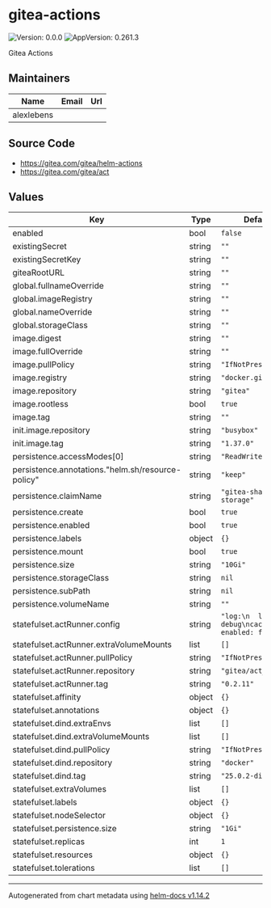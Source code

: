 # gitea-actions

![Version: 0.0.0](https://img.shields.io/badge/Version-0.0.0-informational?style=flat-square) ![AppVersion: 0.261.3](https://img.shields.io/badge/AppVersion-0.261.3-informational?style=flat-square)

Gitea Actions

## Maintainers

| Name | Email | Url |
| ---- | ------ | --- |
| alexlebens |  |  |

## Source Code

* <https://gitea.com/gitea/helm-actions>
* <https://gitea.com/gitea/act>

## Values

| Key | Type | Default | Description |
|-----|------|---------|-------------|
| enabled | bool | `false` |  |
| existingSecret | string | `""` |  |
| existingSecretKey | string | `""` |  |
| giteaRootURL | string | `""` |  |
| global.fullnameOverride | string | `""` |  |
| global.imageRegistry | string | `""` |  |
| global.nameOverride | string | `""` |  |
| global.storageClass | string | `""` |  |
| image.digest | string | `""` |  |
| image.fullOverride | string | `""` |  |
| image.pullPolicy | string | `"IfNotPresent"` |  |
| image.registry | string | `"docker.gitea.com"` |  |
| image.repository | string | `"gitea"` |  |
| image.rootless | bool | `true` |  |
| image.tag | string | `""` |  |
| init.image.repository | string | `"busybox"` |  |
| init.image.tag | string | `"1.37.0"` |  |
| persistence.accessModes[0] | string | `"ReadWriteOnce"` |  |
| persistence.annotations."helm.sh/resource-policy" | string | `"keep"` |  |
| persistence.claimName | string | `"gitea-shared-storage"` |  |
| persistence.create | bool | `true` |  |
| persistence.enabled | bool | `true` |  |
| persistence.labels | object | `{}` |  |
| persistence.mount | bool | `true` |  |
| persistence.size | string | `"10Gi"` |  |
| persistence.storageClass | string | `nil` |  |
| persistence.subPath | string | `nil` |  |
| persistence.volumeName | string | `""` |  |
| statefulset.actRunner.config | string | `"log:\n  level: debug\ncache:\n  enabled: false\n"` |  |
| statefulset.actRunner.extraVolumeMounts | list | `[]` |  |
| statefulset.actRunner.pullPolicy | string | `"IfNotPresent"` |  |
| statefulset.actRunner.repository | string | `"gitea/act_runner"` |  |
| statefulset.actRunner.tag | string | `"0.2.11"` |  |
| statefulset.affinity | object | `{}` |  |
| statefulset.annotations | object | `{}` |  |
| statefulset.dind.extraEnvs | list | `[]` |  |
| statefulset.dind.extraVolumeMounts | list | `[]` |  |
| statefulset.dind.pullPolicy | string | `"IfNotPresent"` |  |
| statefulset.dind.repository | string | `"docker"` |  |
| statefulset.dind.tag | string | `"25.0.2-dind"` |  |
| statefulset.extraVolumes | list | `[]` |  |
| statefulset.labels | object | `{}` |  |
| statefulset.nodeSelector | object | `{}` |  |
| statefulset.persistence.size | string | `"1Gi"` |  |
| statefulset.replicas | int | `1` |  |
| statefulset.resources | object | `{}` |  |
| statefulset.tolerations | list | `[]` |  |

----------------------------------------------
Autogenerated from chart metadata using [helm-docs v1.14.2](https://github.com/norwoodj/helm-docs/releases/v1.14.2)
